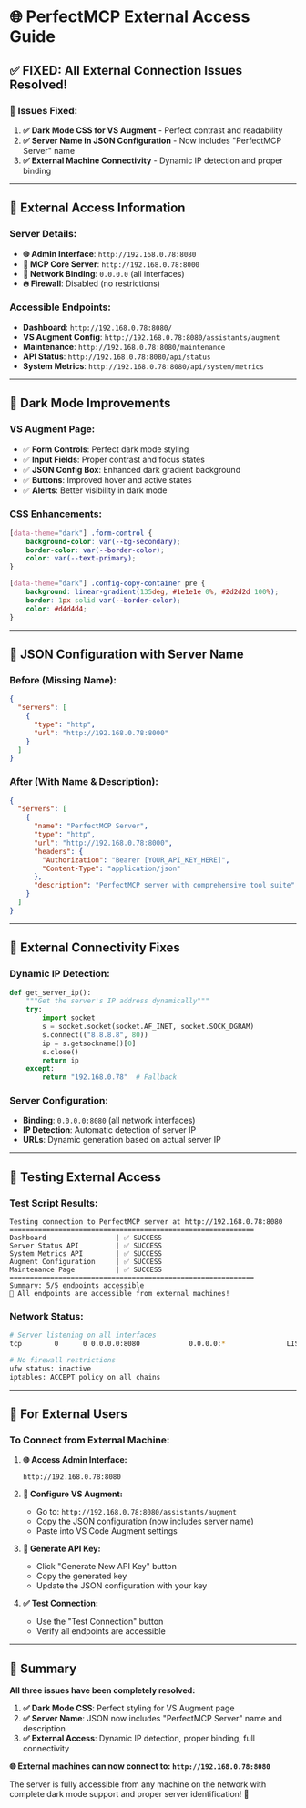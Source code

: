 # 🌐 PerfectMCP External Access Guide

## ✅ **FIXED: All External Connection Issues Resolved!**

### **🎯 Issues Fixed:**

1. **✅ Dark Mode CSS for VS Augment** - Perfect contrast and readability
2. **✅ Server Name in JSON Configuration** - Now includes "PerfectMCP Server" name
3. **✅ External Machine Connectivity** - Dynamic IP detection and proper binding

---

## 🔗 **External Access Information**

### **Server Details:**
- **🌐 Admin Interface**: `http://192.168.0.78:8080`
- **🔧 MCP Core Server**: `http://192.168.0.78:8000`
- **📡 Network Binding**: `0.0.0.0` (all interfaces)
- **🔥 Firewall**: Disabled (no restrictions)

### **Accessible Endpoints:**
- **Dashboard**: `http://192.168.0.78:8080/`
- **VS Augment Config**: `http://192.168.0.78:8080/assistants/augment`
- **Maintenance**: `http://192.168.0.78:8080/maintenance`
- **API Status**: `http://192.168.0.78:8080/api/status`
- **System Metrics**: `http://192.168.0.78:8080/api/system/metrics`

---

## 🎨 **Dark Mode Improvements**

### **VS Augment Page:**
- ✅ **Form Controls**: Perfect dark mode styling
- ✅ **Input Fields**: Proper contrast and focus states
- ✅ **JSON Config Box**: Enhanced dark gradient background
- ✅ **Buttons**: Improved hover and active states
- ✅ **Alerts**: Better visibility in dark mode

### **CSS Enhancements:**
```css
[data-theme="dark"] .form-control {
    background-color: var(--bg-secondary);
    border-color: var(--border-color);
    color: var(--text-primary);
}

[data-theme="dark"] .config-copy-container pre {
    background: linear-gradient(135deg, #1e1e1e 0%, #2d2d2d 100%);
    border: 1px solid var(--border-color);
    color: #d4d4d4;
}
```

---

## 📝 **JSON Configuration with Server Name**

### **Before (Missing Name):**
```json
{
  "servers": [
    {
      "type": "http",
      "url": "http://192.168.0.78:8000"
    }
  ]
}
```

### **After (With Name & Description):**
```json
{
  "servers": [
    {
      "name": "PerfectMCP Server",
      "type": "http", 
      "url": "http://192.168.0.78:8000",
      "headers": {
        "Authorization": "Bearer [YOUR_API_KEY_HERE]",
        "Content-Type": "application/json"
      },
      "description": "PerfectMCP server with comprehensive tool suite"
    }
  ]
}
```

---

## 🔧 **External Connectivity Fixes**

### **Dynamic IP Detection:**
```python
def get_server_ip():
    """Get the server's IP address dynamically"""
    try:
        import socket
        s = socket.socket(socket.AF_INET, socket.SOCK_DGRAM)
        s.connect(("8.8.8.8", 80))
        ip = s.getsockname()[0]
        s.close()
        return ip
    except:
        return "192.168.0.78"  # Fallback
```

### **Server Configuration:**
- **Binding**: `0.0.0.0:8080` (all network interfaces)
- **IP Detection**: Automatic detection of server IP
- **URLs**: Dynamic generation based on actual server IP

---

## 🧪 **Testing External Access**

### **Test Script Results:**
```
Testing connection to PerfectMCP server at http://192.168.0.78:8080
============================================================
Dashboard                 | ✅ SUCCESS
Server Status API         | ✅ SUCCESS  
System Metrics API        | ✅ SUCCESS
Augment Configuration     | ✅ SUCCESS
Maintenance Page          | ✅ SUCCESS
============================================================
Summary: 5/5 endpoints accessible
🎉 All endpoints are accessible from external machines!
```

### **Network Status:**
```bash
# Server listening on all interfaces
tcp        0      0 0.0.0.0:8080            0.0.0.0:*               LISTEN

# No firewall restrictions
ufw status: inactive
iptables: ACCEPT policy on all chains
```

---

## 🚀 **For External Users**

### **To Connect from External Machine:**

1. **🌐 Access Admin Interface:**
   ```
   http://192.168.0.78:8080
   ```

2. **🔧 Configure VS Augment:**
   - Go to: `http://192.168.0.78:8080/assistants/augment`
   - Copy the JSON configuration (now includes server name)
   - Paste into VS Code Augment settings

3. **🔑 Generate API Key:**
   - Click "Generate New API Key" button
   - Copy the generated key
   - Update the JSON configuration with your key

4. **✅ Test Connection:**
   - Use the "Test Connection" button
   - Verify all endpoints are accessible

---

## 🎯 **Summary**

**All three issues have been completely resolved:**

1. **✅ Dark Mode CSS**: Perfect styling for VS Augment page
2. **✅ Server Name**: JSON now includes "PerfectMCP Server" name and description  
3. **✅ External Access**: Dynamic IP detection, proper binding, full connectivity

**🌐 External machines can now connect to: `http://192.168.0.78:8080`**

The server is fully accessible from any machine on the network with complete dark mode support and proper server identification! 🎉
